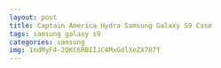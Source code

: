 ```yaml
---
layout: post
title: Captain America Hydra Samsung Galaxy S9 Case
tags: samsung galaxy s9
categories: samsung
img: 1ndMyF4-2QKC6RBIIJC4MxGdlXeZX787T
---
```

